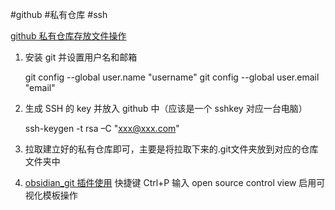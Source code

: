 #github #私有仓库 #ssh

[github 私有仓库存放文件操作](https://blog.csdn.net/thefirsthandsome/article/details/120904549)

1. 安装 git 并设置用户名和邮箱

	git config --global user.name "username"
	git config --global user.email "email"

2. 生成 SSH 的 key 并放入 github 中（应该是一个 sshkey 对应一台电脑）

	ssh-keygen -t rsa –C "xxx@xxx.com"

3. 拉取建立好的私有仓库即可，主要是将拉取下来的.git文件夹放到对应的仓库文件夹中

4. [obsidian_git 插件使用](https://zhuanlan.zhihu.com/p/554333805) 快捷键 Ctrl+P 输入 open source control view 启用可视化模板操作